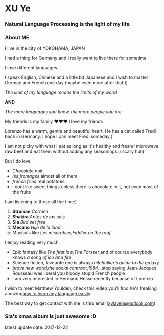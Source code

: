 # XU Ye

### Natural Language Processing is the light of my life

### About ME
I live in the city of YOKOHAMA, JAPAN

I had a thing for Germany and I really want to live there for sometime

I love different languages

I speak English, Chinese and a little bit Japanese and I wish to master German and French one day (maybe even more after that:))

*The limit of my language means the limits of my world*

**AND**

*The more languages you know, the more people you are*

My friends is my family ❤️❤️❤️ I love my friends

Lorenzo has a warm, gentle and beautiful heart.
He has a cat called Fredi back in Germany.
I hope I can meet Fredi someday:)

I am not picky with what I eat as long as it's healthy and fresh(I microwave raw beef and eat them without adding any seasonings :) scary huh)

But I do love
- *Chocolate* noir
- *les fromages* almost all of them
- *french fries* real potatoes
- i dont like sweet things unless there is chocolate in it, not even most of the fruits

I am listening to those all the time:)
1. **Stromae** *Carmen*
2. **Shakira** *Antes de las seis*
3. **Sia** *Bird set free*
4. **Mecano** *Hijo de la luna*
5. Musicals like *Les miserables*,*Fiddler on the roof*

I enjoy reading very much
- Epic fantasy like *The first law*,*The Farseer*,and of course everybody knows *a song of ice and fire*
- Science fiction, favourite one is always *hitchhiker's guide to the galaxy*
- *brave new world*,*the social contract*,*1984*...stop saying Jean-Jacques Rousseau was liberal you bloody stupid French people
- I am very interested in Hermann Hesse recently because of Lorenzo

I wish to meet Matthew Youlden, check this video you'll find he's freaking amazing[how to learn any language easily](https://www.youtube.com/watch?v=Yr_poW-KK1Q)

The best way to get contact with me is thru email(xylaven@outlook.com)

### Sia's xmas album is just awesome :D

latest update date: 2017-12-22
